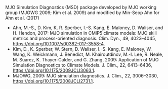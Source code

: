MJO Simulation Diagnostics (MSD) package developed by MJO working group (MJOWG 2009; Kim et al. 2009) and modified by Min-Seop Ahn for Ahn et al. (2017)


- Ahn, M.-S., D. Kim, K. R. Sperber, I.-S. Kang, E. Maloney, D. Waliser, and H. Hendon, 2017: MJO simulation in CMIP5 climate models: MJO skill metrics and process-oriented diagnosis. Clim. Dyn., 49, 4023–4045, https://doi.org/10.1007/s00382-017-3558-4.
- Kim, D., K. Sperber, W. Stern, D. Waliser, I.-S. Kang, E. Maloney, W. Wang, K. Weickmann, J. Benedict, M. Khairoutdinov, M.-I. Lee, R. Neale, M. Suarez, K. Thayer-Calder, and G. Zhang, 2009: Application of MJO Simulation Diagnostics to Climate Models. J. Clim., 22, 6413–6436, https://doi.org/10.1175/2009JCLI3063.1.
- MJOWG, 2009: MJO simulation diagnostics. J. Clim., 22, 3006–3030, https://doi.org/10.1175/2008JCLI2731.1.
